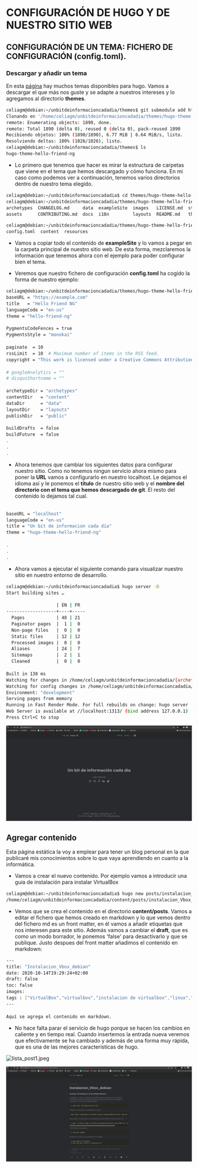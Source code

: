 # CONFIGURACIÓN DE HUGO Y DE NUESTRO SITIO WEB

## CONFIGURACIÓN DE UN TEMA: FICHERO DE CONFIGURACIÓN (**config.toml**). 

### Descargar y añadir un tema

En esta [página](https://themes.gohugo.io/) hay muchos temas disponibles para hugo. Vamos a descargar el que más nos guste y se adapte a nuestros intereses y lo agregamos al directorio **themes**.

```sh
celiagm@debian:~/unbitdeinformacioncadadia/themes$ git submodule add https://github.com/rhazdon/hugo-theme-hello-friend-ng.git
Clonando en '/home/celiagm/unbitdeinformacioncadadia/themes/hugo-theme-hello-friend-ng'...
remote: Enumerating objects: 1890, done.
remote: Total 1890 (delta 0), reused 0 (delta 0), pack-reused 1890
Recibiendo objetos: 100% (1890/1890), 6.77 MiB | 6.64 MiB/s, listo.
Resolviendo deltas: 100% (1026/1026), listo.
celiagm@debian:~/unbitdeinformacioncadadia/themes$ ls
hugo-theme-hello-friend-ng

```

* Lo primero que tenemos que hacer es mirar la estructura de carpetas que viene en el tema que hemos descargado y cómo funciona. En mi caso como podemos ver a continuación, tenemos varios directorios dentro de nuestro tema elegido.

```sh
celiagm@debian:~/unbitdeinformacioncadadia$ cd themes/hugo-theme-hello-friend-ng/
celiagm@debian:~/unbitdeinformacioncadadia/themes/hugo-theme-hello-friend-ng$ ls
archetypes  CHANGELOG.md     data  exampleSite  images   LICENSE.md  static
assets      CONTRIBUTING.md  docs  i18n         layouts  README.md   theme.toml

```
``` sh
celiagm@debian:~/unbitdeinformacioncadadia/themes/hugo-theme-hello-friend-ng/exampleSite$ ls
config.toml  content  resources
```

* Vamos a copiar todo el contenido de **exampleSite** y lo vamos a pegar en la carpeta principal de nuestro sitio web. De esta forma, mezclaremos la información que tenemos ahora con el ejemplo para poder configurar bien el tema.

* Veremos que nuestro fichero de configuración **config.toml** ha cogido la forma de nuestro ejemplo:

``` sh
celiagm@debian:~/unbitdeinformacioncadadia/themes/hugo-theme-hello-friend-ng/exampleSite$ cat config.toml 
baseURL = "https://example.com"
title   = "Hello Friend NG"
languageCode = "en-us"
theme = "hello-friend-ng"

PygmentsCodeFences = true
PygmentsStyle = "monokai"

paginate  = 10
rssLimit  = 10  # Maximum number of items in the RSS feed.
copyright = "This work is licensed under a Creative Commons Attribution-NonCommercial 4.0 International License." # This message is only used by the RSS template.

# googleAnalytics = ""
# disqusShortname = ""

archetypeDir = "archetypes"
contentDir   = "content"
dataDir      = "data"
layoutDir    = "layouts"
publishDir   = "public"

buildDrafts  = false
buildFuture  = false
.
. 
. 

```
* Ahora tenemos que cambiar los siguientes datos para configurar nuestro sitio. Como no tenemos ningun servicio ahora mismo para poner la **URL** vamos a configurarlo en nuestro localhost. Le dejamos el idioma así y le ponemos el **título** de nuestro sitio web y el **nombre del directorio con el tema que hemos descargado de git**. El resto del contenido lo dejamos tal cual.

```sh

baseURL = "localhost"
languageCode = "en-us"
title = "Un bit de informacion cada día"
theme = "hugo-theme-hello-friend-ng"

.
.
.

```

* Ahora vamos a ejecutar el siguiente comando para visualizar nuestro sitio en nuestro entorno de desarrollo. 

```sh
celiagm@debian:~/unbitdeinformacioncadadia$ hugo server -D
Start building sites … 

                   | EN | FR  
-------------------+----+-----
  Pages            | 48 | 21  
  Paginator pages  |  1 |  0  
  Non-page files   |  0 |  0  
  Static files     | 12 | 12  
  Processed images |  0 |  0  
  Aliases          | 24 |  7  
  Sitemaps         |  2 |  1  
  Cleaned          |  0 |  0  

Built in 138 ms
Watching for changes in /home/celiagm/unbitdeinformacioncadadia/{archetypes,content,data,layouts,static,themes}
Watching for config changes in /home/celiagm/unbitdeinformacioncadadia/config.toml
Environment: "development"
Serving pages from memory
Running in Fast Render Mode. For full rebuilds on change: hugo server --disableFastRender
Web Server is available at //localhost:1313/ (bind address 127.0.0.1)
Press Ctrl+C to stop

```

![captura_plantilla1.jpeg](https://github.com/CeliaGMqrz/gen_pagina_estatica_hugo/blob/main/capturas/captura_plantilla1.jpeg)



## Agregar contenido

Esta página estática la voy a emplear para tener un blog personal en la que publicaré mis conocimientos sobre lo que vaya aprendiendo en cuanto a la informática.

* Vamos a crear el nuevo contenido. Por ejemplo vamos a introducir una guia de instalación para instalar VirtualBox

```sh
celiagm@debian:~/unbitdeinformacioncadadia$ hugo new posts/instalacion_Vbox_debian.md
/home/celiagm/unbitdeinformacioncadadia/content/posts/instalacion_Vbox_debian.md created
```
* Vemos que se crea el contenido en el directorio **content/posts**. Vamos a editar el fichero que hemos creado en markdown y lo que vemos dentro del fichero md es un front matter, en él vamos a añadir etiquetas que nos interesen para este sitio. Además vamos a cambiar el **draft**, que es como un modo borrador, le ponemos 'false' para desactivarlo y que se publique. Justo despues del front matter añadimos el contenido en markdown:

```sh
---
title: "Instalacion_Vbox_debian"
date: 2020-10-14T19:29:24+02:00
draft: false
toc: false
images:
tags : ["VirtualBox","virtualbox","instalacion de virtualbox","linux","Debian Buster","Debian 10"]
---

Aquí se agrega el contenido en markdown.
```

* No hace falta parar el servicio de hugo porque se hacen los cambios en caliente y en tiempo real. Cuando insertemos la entrada nueva veremos que efectivamente se ha cambiado y además de una forma muy rápida, que es una de las mejores características de hugo.

![lista_post1.jpeg](https://github.com/CeliaGMqrz/gen_pagina_estatica_hugo/blob/main/capturas/lista_post1.jpeg)

![post1.jpeg](https://github.com/CeliaGMqrz/gen_pagina_estatica_hugo/blob/main/capturas/post1.jpeg)